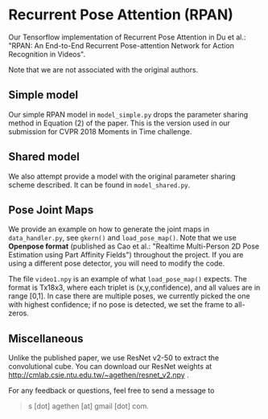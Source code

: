 # Recurrent Pose Attention (RPAN)
Our Tensorflow implementation of Recurrent Pose Attention in Du et al.: "RPAN: An End-to-End Recurrent Pose-attention Network for Action Recognition in Videos".

Note that we are not associated with the original authors.

## Simple model
Our simple RPAN model in `model_simple.py` drops the parameter sharing method in Equation (2) of the paper. This is the version used in our submission for CVPR 2018 Moments in Time challenge.

## Shared model
We also attempt provide a model with the original parameter sharing scheme described. It can be found in `model_shared.py`.

## Pose Joint Maps
We provide an example on how to generate the joint maps in `data_handler.py`, see `gkern()` and `load_pose_map()`. Note that we use **Openpose format** (published as Cao et al.: "Realtime Multi-Person 2D Pose Estimation using Part Affinity Fields") throughout the project. If you are using a different pose detector, you will need to modify the code.

The file `video1.npy` is an example of what `load_pose_map()` expects. The format is Tx18x3, where each triplet is (x,y,confidence), and all values are in range [0,1]. In case there are multiple poses, we currently picked the one with highest confidence; if no pose is detected, we set the frame to all-zeros.

## Miscellaneous
Unlike the published paper, we use ResNet v2-50 to extract the convolutional cube. You can download our ResNet weights at http://cmlab.csie.ntu.edu.tw/~agethen/resnet_v2.npy .

For any feedback or questions, feel free to send a message to
> s [dot] agethen [at] gmail [dot] com.
